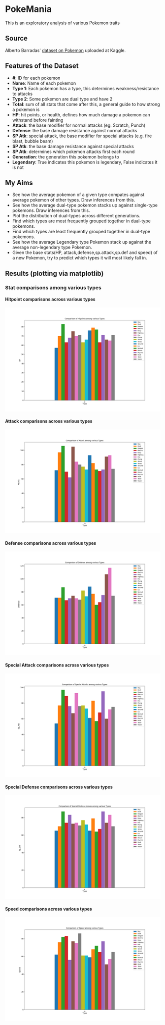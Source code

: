 # PokeMania
This is an exploratory analysis of various Pokemon traits

## Source
Alberto Barradas' [dataset on Pokemon](https://www.kaggle.com/abcsds/pokemon) uploaded at Kaggle. 

## Features of the Dataset
* **#**: ID for each pokemon
* **Name**: Name of each pokemon
* **Type 1**: Each pokemon has a type, this determines weakness/resistance to attacks
* **Type 2**: Some pokemon are dual type and have 2
* **Total**: sum of all stats that come after this, a general guide to how strong a pokemon is
* **HP**: hit points, or health, defines how much damage a pokemon can withstand before fainting
* **Attack**: the base modifier for normal attacks (eg. Scratch, Punch)
* **Defense**: the base damage resistance against normal attacks
* **SP Atk**: special attack, the base modifier for special attacks (e.g. fire blast, bubble beam)
* **SP Atk**: the base damage resistance against special attacks
* **SP Atk**: determines which pokemon attacks first each round
* **Generation**: the generation this pokemon belongs to
* **Legendary**: True indicates this pokemon is legendary, False indicates it is not

## My Aims
* See how the average pokemon of a given type compates against average pokemon of other types. Draw inferences from this.
* See how the average dual-type pokemon stacks up against single-type pokemons. Draw inferences from this.
* Plot the distribution of dual-types across different generations.
* Find which types are most frequently grouped together in dual-type pokemons.
* Find which types are least frequently grouped together in dual-type pokemons.
* See how the average Legendary type Pokemon stack up against the average non-legendary type Pokemon.
* Given the base stats(HP, attack,defense,sp.attack,sp.def and speed) of a new Pokemon, try to predict which types it will most likely fall in.

## Results (plotting via matplotlib)

### Stat comparisons among various types
#### Hitpoint comparisons across various types
![Comparison of HP across Types ](/StatsComparisons/hp.png?raw=true)
#### Attack comparisons across various types
![Comparison of ATK across Types ](/StatsComparisons/atk.png?raw=true)
#### Defense comparisons across various types
![Comparison of DEF across Types ](/StatsComparisons/def.png?raw=true)
#### Special Attack comparisons across various types
![Comparison of SPATK across Types ](/StatsComparisons/spatk.png?raw=true)
#### Special Defense comparisons across various types
![Comparison of SPDEF across Types ](/StatsComparisons/spdef.png?raw=true)
#### Speed comparisons across various types
![Comparison of SPEED across Types ](/StatsComparisons/spd.png?raw=true)
